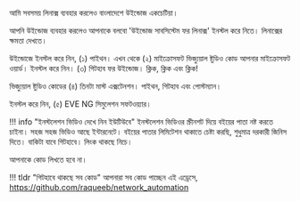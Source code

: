 আমি সবসময় লিনাক্স ব্যবহার করলেও বাংলাদেশে উইন্ডোজ একচেটিয়া।

আপনি উইন্ডোজ ব্যবহার করলেও আপনাকে বলবো 'উইন্ডোজ সাবসিস্টেম ফর লিনাক্স' ইনস্টল করে নিতে। লিনাক্সের ক্ষমতা দেখতে।

উইন্ডোজে ইনস্টল করে নিন, (১) পাইথন। এখন থেকে (২) মাইক্রোসফট ভিজ্যুয়াল ষ্টুডিও কোড আপনার মাইক্রোসফট ওয়ার্ড। ইনস্টল করে নিন। (৩) গিটহাব ফর উইন্ডোজ। ক্লিক, ক্লিক এবং ক্লিক!

ভিজ্যুয়াল ষ্টুডিও কোডের (৪) তিনটা মাস্ট এক্সটেনশন। পাইথন, গিটহাব এবং পোস্টম্যান।

ইনস্টল করে নিন, (৫) EVE NG সিমুলেশন সফটওয়্যার।

!!! info "ইনস্টলেশন ভিডিও দেখে নিন ইউটিউবে"
    ইনস্টলেশন ভিডিওর স্ক্রীনশট দিয়ে বইয়ের পাতা নষ্ট করতে চাইনা। সহজ সহজ ভিডিও আছে ইন্টারনেটে। বইয়ের পাতার লিমিটেশন থাকাতে চেষ্টা করছি, শুধুমাত্র দরকারী জিনিস দিতে। বাকিটা যাবে গিটহাবে। লিংক থাকছে নিচে।

আপনাকে কোড লিখতে হবে না।

!!! tldr "গিটহাবে থাকছে সব কোড"
    আপনারা সব কোড পাচ্ছেন এই এড্রেসে, https://github.com/raqueeb/network_automation

